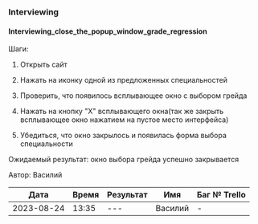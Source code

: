 ### Interviewing
#### Interviewing_close_the_popup_window_grade_regression

Шаги:

1. Открыть сайт

2. Нажать на иконку одной из предложенных специальностей

3. Проверить, что появилось всплывающее окно с выбором грейда

4. Нажать на кнопку "Х" всплывающего окна(так же закрыть всплывающее окно нажатием на пустое место интерфейса)

5. Убедиться, что окно закрылось и появилась форма выбора специальности

Ожидаемый результат: окно выбора грейда успешно закрывается

Автор: Василий

|     Дата    | Время | Результат|   Имя  | Баг № Trello|
|     ---     |  ---  |    ---   |   ---  |      ---    |
|  2023-08-24 | 13:35 |    ---   | Василий|       -     | 